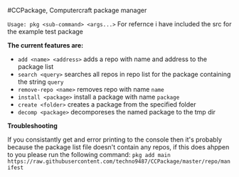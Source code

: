 #CCPackage, Computercraft package manager

`Usage: pkg <sub-command> <args...>`
For refernce i have included the src for the example test package

**The current features are:**
- `add <name> <address>` adds a repo with name and address to the package list
- `search <query>` searches all repos in repo list for the package containing the string `query`
- `remove-repo <name>` removes repo with name `name`
- `install <package>` install a package with name `package`
- `create <folder>` creates a package from the specified folder
- `decomp <package>` decomporeses the named package to the tmp dir

**Troubleshooting**

If you consistantly get and error printing to the console then it's probably because the package list file doesn't contain any repos, if this does ahppen to you please run the following command:
`pkg add main https://raw.githubusercontent.com/techno9487/CCPackage/master/repo/manifest`
